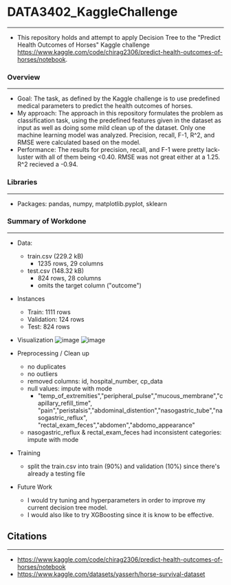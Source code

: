 # DATA3402_KaggleChallenge
***************************************
- This repository holds and attempt to apply Decision Tree to the "Predict Health Outcomes of Horses" Kaggle challenge https://www.kaggle.com/code/chirag2306/predict-health-outcomes-of-horses/notebook.

### Overview
***************************************
- Goal: The task, as defined by the Kaggle challenge is to use predefined medical parameters to predict the health outcomes of horses.
- My approach: The approach in this repository formulates the problem as classification task, using the predefined features given in the dataset as input as well as doing some mild clean up of the dataset. Only one machine learning model was analyzed. Precision, recall, F-1, R^2, and RMSE were calculated based on the model.
- Performance: The results for precision, recall, and F-1 were pretty lack-luster with all of them being <0.40. RMSE was not great either at a 1.25. R^2 recieved a -0.94.

### Libraries
***************************************
- Packages: pandas, numpy, matplotlib.pyplot, sklearn

### Summary of Workdone
***************************************
- Data:
  - train.csv (229.2 kB)
    - 1235 rows, 29 columns
  - test.csv (148.32 kB)
    - 824 rows, 28 columns
    - omits the target column ("outcome")
- Instances
    - Train: 1111 rows
    - Validation: 124 rows
    - Test: 824 rows
- Visualization
  ![image](https://github.com/cpham893/DATA3402_KaggleChallenge/assets/143844689/a48e1145-b3ab-4ed8-a6ef-ff21d5cd2bf7)
![image](https://github.com/cpham893/DATA3402_KaggleChallenge/assets/143844689/725029e0-f1a1-4eda-a1e5-54d690cf4de6)

- Preprocessing / Clean up
  - no duplicates
  - no outliers
  - removed columns: id, hospital_number, cp_data 
  - null values: impute with mode
    - "temp_of_extremities","peripheral_pulse","mucous_membrane","capillary_refill_time", "pain","peristalsis","abdominal_distention","nasogastric_tube","nasogastric_reflux", "rectal_exam_feces","abdomen","abdomo_appearance"
  - nasogastric_reflux & rectal_exam_feces had inconsistent categories: impute with mode
- Training
  - split the train.csv into train (90%) and validation (10%) since there's already a testing file
- Future Work
  - I would try tuning and hyperparameters in order to improve my current decision tree model.
  - I would also like to try XGBoosting since it is know to be effective.

 ## Citations
 ***************************************
 - https://www.kaggle.com/code/chirag2306/predict-health-outcomes-of-horses/notebook
 - https://www.kaggle.com/datasets/yasserh/horse-survival-dataset
